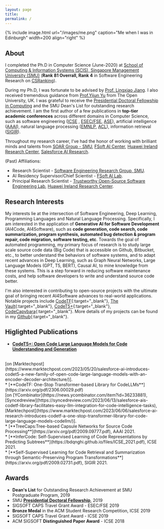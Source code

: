 ```yaml
---
layout: page
title:
permalink: /
---
```


{% include image.html url="/images/me.png" caption="Me when I was in Edinburgh" width=200 align="right" %}

## About
I completed the Ph.D in Computer Science (June-2020) at <a href="https://sis.smu.edu.sg/programmes/PhD/overview" target="_blank">School of Computing & Information Systems (SCIS), Singapore Management University (SMU)</a> (**Rank 81 Overrall, Rank 4** in Software Engineering Research on  <a href="http://csrankings.org/#/index?soft&world" target="_blank">CSRanking</a>).

During my Ph.D, I was fortunate to be advised by <a href="http://www.mysmu.edu/faculty/lxjiang/" target="_blank"> Prof. Lingxiao Jiang</a>. I also received tremendous guidance from <a href="http://www.open.ac.uk/people/yy66" target="_blank">Prof.Yijun Yu</a> from The Open University, UK. I was grateful to receive the  <a href="https://graduatestudies.smu.edu.sg/phd/singapore-management-university-smu-phd-financial-assistance-schemes#computing" target="_blank"> Presidential Doctoral Fellowship in Computing</a> and the SMU Dean's List for outstanding research achievement.  I am the first author of a few publications in **top-tier academic conferences** across different domains in Computer Science, such as software engineering (<a href="http://www.icse-conferences.org/" target="_blank">ICSE</a> , <a href="https://www.esec-fse.org" target="_blank">ESEC/FSE</a>,  <a href="https://conf.researchr.org/series/ase" target="_blank">ASE</a>), artificial intelligence (<a href="https://www.aaai.org/Conferences/conferences.php" target="_blank">AAAI</a>), natural language processing (<a href="https://2022.emnlp.org/" target="_blank">EMNLP</a>, <a href="https://2023.aclweb.org/" target="_blank">ACL</a>), information retrieval (<a href="https://sigir.org/" target="_blank">SIGIR</a>).

Throughout my research career, I've had the honor of working with brilliant minds and talents from <a href="https://soarsmu.github.io/" target="_blank">SOAR Group - SMU</a>, <a href="https://ai.fpt-software.com/ai-residency/" target="_blank">FSoft AI Center</a>, <a href="https://www.linkedin.com/company/huawei-ireland-research-center/mycompany/" target="_blank">Huawei Ireland Research Center</a>, <a href="https://www.salesforceairesearch.com/" target="_blank">Salesforce AI Research</a>.

(Past) Affiliations:
- Research Scientist - <a href="https://soarsmu.github.io/" target="_blank">Software Engineering Research Group, SMU</a>.
- AI Residency Supervisor/Chief Scientist - <a href="https://ai.fpt-software.com/ai-residency/" target="_blank">FSoft AI Lab</a>.
- Principal Research Scientist - <a href="https://trusted-programming.github.io/" target="_blank">Trustworthy Open-Source Software Engineering Lab</a>, <a href="https://www.linkedin.com/company/huawei-ireland-research-center/mycompany/" target="_blank">Huawei Ireland Research Center</a>. 

## Research Interests

My interests lie at the intersection of Software Engineering, Deep Learning, Programming Languages and Natural Language Processing. Specifically, I am interested in the application of **Generative AI for Software Development** (AI4Code, AI4Software), such as **code generation, code search, code summarization, program synthesis, automated bug detection & program repair, code migration, software testing, etc**. Towards the goal of automated programming, my primary focus of research is to study large scale source code data (Big Code) that is accessible on Github, Bitbucket, etc., to better understand the behaviors of software systems, and to adapt recent advances in Deep Learning, such as Graph Neural Networks, Large Language Models (GPT, T5, BERT), Causal AI, to mine knowledge from these systems. This is a step forward in reducing software maintenance costs, and help software developers to write and understand source code better. 

I'm also interested in contributing to open-source projects with the ultimate goal of bringing recent AI4Software advances to real-world applications. Notable projects include [CodeTF](https://github.com/salesforce/CodeTF){:target="_blank"}, [The Vault](https://github.com/FSoft-AI4Code/TheVault){:target="_blank"}, [CodeT5+](https://github.com/salesforce/CodeT5/tree/main/CodeT5%2B){:target="_blank"}, [CodeCapybara](https://github.com/FSoft-AI4Code/CodeCapybara){:target="_blank"}. More details of my projects can be found in my [Github](https://github.com/bdqnghi){:target="_blank"}.


## Higlighted Publications

* [**CodeT5+: Open Code Large Language Models for Code Understanding and Generation**](https://arxiv.org/pdf/2305.07922.pdf)
<br>
[on [Marktechpost](https://www.marktechpost.com/2023/05/20/salesforce-ai-introduces-codet5-a-new-family-of-open-code-large-language-models-with-an-encoder-decoder-architecture/)].
<br>
* [**CodeTF: One-Stop Transformer-based Library for CodeLLMs**](https://arxiv.org/pdf/2306.00029.pdf)
<br>
[on [YCombinator](https://news.ycombinator.com/item?id=36233881), [Syncedreview](https://syncedreview.com/2023/06/13/salesforce-ais-codetf-library-facilitates-easy-llm-integration-for-code-intelligence-tasks), [Marktechpost](https://www.marktechpost.com/2023/06/06/salesforce-ai-research-introduces-codetf-a-one-stop-transformer-library-for-code-large-language-models-codellm/)].
<br>
* [**TreeCaps:Tree-based Capsule Networks for Source Code Processing**](https://arxiv.org/pdf/2009.09777.pdf), AAAI 2021.
<br>
* [**InferCode: Self-Supervised Learning of Code Representations by Predicting Subtrees**](https://bdqnghi.github.io/files/ICSE_2021.pdf), ICSE 2021.
<br>
* [**Self-Supervised Learning for Code Retrieval and Summarization through Semantic-Preserving Program Transformations**](https://arxiv.org/pdf/2009.02731.pdf), SIGIR 2021.
<br>

## Awards
* **Dean's List** for Outstanding Research Achievement at SMU Postgraduate Program, 2019
* SMU <a href="https://graduatestudies.smu.edu.sg/phd/singapore-management-university-smu-phd-financial-assistance-schemes#computing" target="_blank">**Presidential Doctoral Fellowship**</a>, 2019
* SIGSOFT CAPS Travel Grant Award - ESEC/FSE 2019
* **Bronze Medal** in the ACM Student Research Competition, ICSE 2019
* SIGSOFT CAPS Travel Grant Award - ICSE 2019
* ACM SIGSOFT **Distinguished Paper Award** - ICSE 2018



